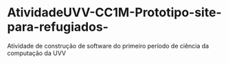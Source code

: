 # AtividadeUVV-CC1M-Prototipo-site-para-refugiados-
Atividade de construção de software do primeiro período de ciência da computação da UVV
